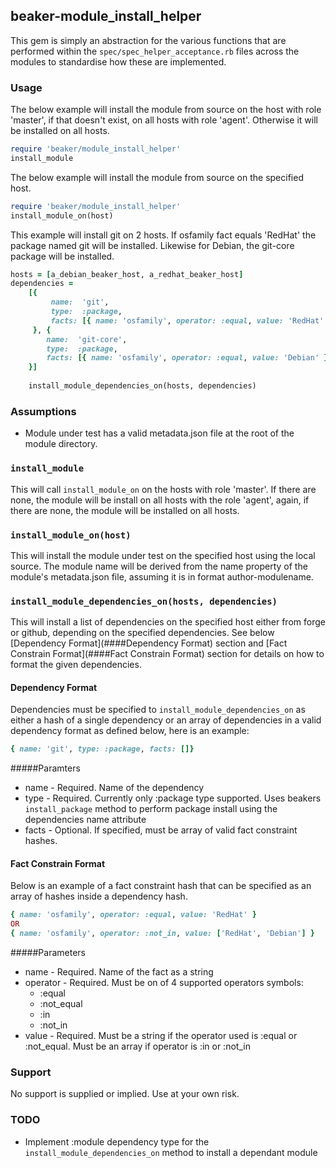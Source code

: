 ## beaker-module\_install\_helper

This gem is simply an abstraction for the various functions that are performed within the `spec/spec_helper_acceptance.rb` files across the modules to standardise how these are implemented.

### Usage
The below example will install the module from source on the host with role 'master', if that doesn't exist, on all hosts with role 'agent'. Otherwise it will be installed on all hosts.
```ruby
require 'beaker/module_install_helper'
install_module
```

The below example will install the module from source on the specified host.
```ruby
require 'beaker/module_install_helper'
install_module_on(host)
```

This example will install git on 2 hosts. If osfamily fact equals 'RedHat' the package named git will be installed. Likewise for Debian, the git-core package will be installed.
```ruby
hosts = [a_debian_beaker_host, a_redhat_beaker_host]
dependencies =
    [{
         name:  'git',
         type:  :package,
         facts: [{ name: 'osfamily', operator: :equal, value: 'RedHat' }]
     }, {
        name:  'git-core',
        type:  :package,
        facts: [{ name: 'osfamily', operator: :equal, value: 'Debian' }]
    }]
    
    install_module_dependencies_on(hosts, dependencies)
```

### Assumptions
* Module under test has a valid metadata.json file at the root of the module directory.

### `install_module`
This will call `install_module_on` on the hosts with role 'master'. If there are none, the module will be install on all hosts with the role 'agent', again, if there are none, the module will be installed on all hosts.

### `install_module_on(host)`
This will install the module under test on the specified host using the local source. The module name will be derived from the name property of the module's metadata.json file, assuming it is in format author-modulename.

### `install_module_dependencies_on(hosts, dependencies)`
This will install a list of dependencies on the specified host either from forge or github, depending on the specified dependencies. See below [Dependency Format](####Dependency Format) section and [Fact Constrain Format](####Fact Constrain Format) section for details on how to format the given dependencies.
#### Dependency Format
Dependencies must be specified to `install_module_dependencies_on` as either a hash of a single dependency or an array of dependencies in a valid dependency format as defined below, here is an example:
```ruby
{ name: 'git', type: :package, facts: []}
```
#####Paramters
* name - Required. Name of the dependency
* type - Required. Currently only :package type supported. Uses beakers `install_package` method to perform package install using the dependencies name attribute
* facts - Optional. If specified, must be array of valid fact constraint hashes.

#### Fact Constrain Format
Below is an example of a fact constraint hash that can be specified as an array of hashes inside a dependency hash.
```ruby
{ name: 'osfamily', operator: :equal, value: 'RedHat' }
OR
{ name: 'osfamily', operator: :not_in, value: ['RedHat', 'Debian'] }
```
#####Parameters
* name - Required. Name of the fact as a string
* operator - Required. Must be on of 4 supported operators symbols:
  * :equal
  * :not_equal
  * :in
  * :not_in
* value - Required. Must be a string if the operator used is :equal or :not_equal. Must be an array if operator is :in or :not_in

### Support
No support is supplied or implied. Use at your own risk.

### TODO
 * Implement :module dependency type for the `install_module_dependencies_on` method to install a dependant module